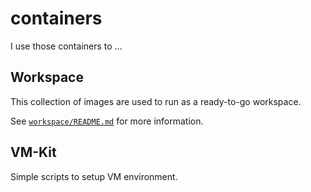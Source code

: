 # containers

I use those containers to ...

## Workspace

This collection of images are used to run as a ready-to-go workspace.

See [`workspace/README.md`](workspace/README.md) for more information.

## VM-Kit

Simple scripts to setup VM environment.
